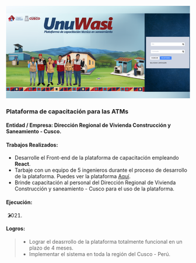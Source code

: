 ![Plataforma de capacitación](/images/works/work3_capacitation_opt.png)

### Plataforma de capacitación para las ATMs

#### Entidad / Empresa: Dirección Regional de Vivienda Construcción y Saneamiento - Cusco.

#### Trabajos Realizados:
  -  Desarrolle el Front-end de la plataforma de capacitación empleando **React**.
  -  Tarbaje con un equipo de 5 ingenieros durante el proceso de desarrollo de la plataforma. Puedes ver la plataforma <a href="http://lacasadelatm.com" target="_blank"> Aquí</a>.
  -  Brinde capacitación al personal del Dirección Regional de Vivienda Construcción y saneamiento - Cusco para el uso de la plataforma.

#### Ejecución:
-  2021.

#### Logros:

> -  Lograr el deasrrollo de la plataforma totalmente funcional en un plazo de 4 meses. 
> -  Implementar el sistema en toda la región del Cusco - Perú.
